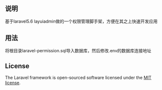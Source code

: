 ## 说明
基于laravel5.6 layuiadmin做的一个权限管理脚手架，方便在其之上快速开发应用


## 用法
将根目录laravel-permission.sql导入数据库，然后修改.env的数据库连接地址


## License

The Laravel framework is open-sourced software licensed under the [MIT license](https://opensource.org/licenses/MIT).
